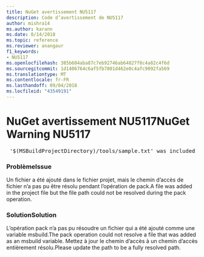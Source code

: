 ```yaml
---
title: NuGet avertissement NU5117
description: Code d’avertissement de NU5117
author: mishra14
ms.author: karann
ms.date: 8/14/2018
ms.topic: reference
ms.reviewer: anangaur
f1_keywords:
- NU5117
ms.openlocfilehash: 385b604aba87c7eb92746ab64827f8c4a82c4f6d
ms.sourcegitcommit: 1d1406764c6af5fb7801d462e0c4afc9092fa569
ms.translationtype: MT
ms.contentlocale: fr-FR
ms.lasthandoff: 09/04/2018
ms.locfileid: "43549191"
---
```

# <a name="nuget-warning-nu5117"></a><span data-ttu-id="e5eb6-103">NuGet avertissement NU5117</span><span class="sxs-lookup"><span data-stu-id="e5eb6-103">NuGet Warning NU5117</span></span>
<pre> '$(MSBuildProjectDirectory)/tools/sample.txt' was included in the project but the path could not be resolved. Skipping...</pre>

### <a name="issue"></a><span data-ttu-id="e5eb6-104">Problème</span><span class="sxs-lookup"><span data-stu-id="e5eb6-104">Issue</span></span>

<span data-ttu-id="e5eb6-105">Un fichier a été ajouté dans le fichier projet, mais le chemin d’accès de fichier n’a pas pu être résolu pendant l’opération de pack.</span><span class="sxs-lookup"><span data-stu-id="e5eb6-105">A file was added in the project file but the file path could not be resolved during the pack operation.</span></span>


### <a name="solution"></a><span data-ttu-id="e5eb6-106">Solution</span><span class="sxs-lookup"><span data-stu-id="e5eb6-106">Solution</span></span>

<span data-ttu-id="e5eb6-107">L’opération pack n’a pas pu résoudre un fichier qui a été ajouté comme une variable msbuild.</span><span class="sxs-lookup"><span data-stu-id="e5eb6-107">The pack operation could not resolve a file that was added as an msbuild variable.</span></span> <span data-ttu-id="e5eb6-108">Mettez à jour le chemin d’accès à un chemin d’accès entièrement résolu.</span><span class="sxs-lookup"><span data-stu-id="e5eb6-108">Please update the path to be a fully resolved path.</span></span>

